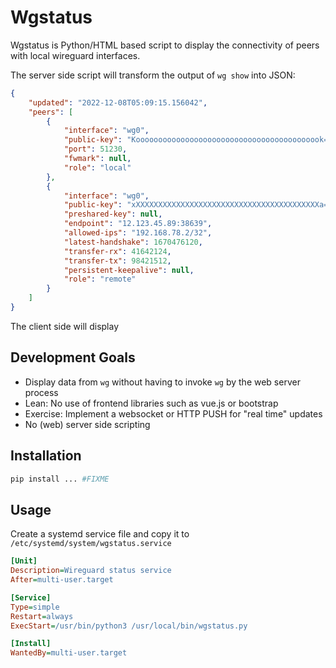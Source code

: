# Wgstatus

Wgstatus is Python/HTML based script to display the connectivity of peers with local wireguard interfaces.

The server side script will transform the output of `wg show` into JSON:

```json
{
    "updated": "2022-12-08T05:09:15.156042",
    "peers": [
        {
            "interface": "wg0",
            "public-key": "Koooooooooooooooooooooooooooooooooooooooook=",
            "port": 51230,
            "fwmark": null,
            "role": "local"
        },
        {
            "interface": "wg0",
            "public-key": "xXXXXXXXXXXXXXXXXXXXXXXXXXXXXXXXXXXXXXXXXXa=",
            "preshared-key": null,
            "endpoint": "12.123.45.89:38639",
            "allowed-ips": "192.168.78.2/32",
            "latest-handshake": 1670476120,
            "transfer-rx": 41642124,
            "transfer-tx": 98421512,
            "persistent-keepalive": null,
            "role": "remote"
        }
    ]
}
```

The client side will display 
## Development Goals
- Display data from `wg` without having to invoke `wg` by the web server process
- Lean: No use of frontend libraries such as vue.js or bootstrap
- Exercise: Implement a websocket or HTTP PUSH for "real time" updates
- No (web) server side scripting 

## Installation
```bash
pip install ... #FIXME
```

## Usage
Create a systemd service file and copy it to `/etc/systemd/system/wgstatus.service`

```ini
[Unit]
Description=Wireguard status service
After=multi-user.target

[Service]
Type=simple
Restart=always
ExecStart=/usr/bin/python3 /usr/local/bin/wgstatus.py

[Install]
WantedBy=multi-user.target
```

